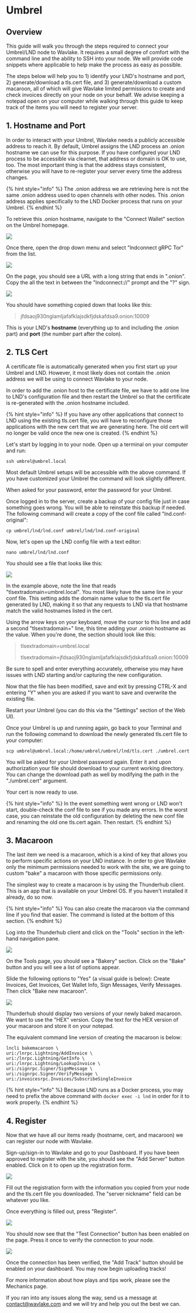 # Umbrel

## Overview

This guide will walk you through the steps required to connect your Umbrel/LND node to Wavlake. It requires a small degree of comfort with the command line and the ability to SSH into your node. We will provide code snippets where applicable to help make the process as easy as possible.

The steps below will help you to 1) identify your LND's hostname and port, 2) generate/download a tls.cert file, and 3) generate/download a custom macaroon, all of which will give Wavlake limited permissions to create and check invoices directly on your node on your behalf. We advise keeping a notepad open on your computer while walking through this guide to keep track of the items you will need to register your server.

## 1. Hostname and Port

In order to interact with your Umbrel, Wavlake needs a publicly accessible address to reach it. By default, Umbrel assigns the LND process an .onion hostname we can use for this purpose. If you have configured your LND process to be accessible via clearnet, that address or domain is OK to use, too. The most important thing is that the address stays consistent, otherwise you will have to re-register your server every time the address changes.

{% hint style="info" %}
The .onion address we are retrieving here is not the same .onion address used to open channels with other nodes. This .onion address applies specifically to the LND Docker process that runs on your Umbrel.
{% endhint %}

To retrieve this .onion hostname, navigate to the "Connect Wallet" section on the Umbrel homepage.

![](../.gitbook/assets/umbrel-connect.png)

Once there, open the drop down menu and select "lndconnect gRPC Tor" from the list.

![](../.gitbook/assets/umbrel-connect2.png)

On the page, you should see a URL with a long string that ends in ".onion". Copy the all the text in between the "lndconnect://" prompt and the "?" sign.

![](<../.gitbook/assets/umbrel-connect3 (1).png>)

&#x20;You should have something copied down that looks like this:

> jfdsaoj930nglamljafafklajsdkfjdskafdsa9.onion:10009

This is your LND's **hostname** (everything up to and including the .onion part) and **port** (the number part after the colon).

## 2. TLS Cert

A certificate file is automatically generated when you first start up your Umbrel and LND. However, it most likely does not contain the .onion address we will be using to connect Wavlake to your node.

In order to add the .onion host to the certificate file, we have to add one line to LND's configuration file and then restart the Umbrel so that the certificate is re-generated with the .onion hostname included.

{% hint style="info" %}
If you have any other applications that connect to LND using the existing tls.cert file, you will have to reconfigure those applications with the new cert that we are generating here. The old cert will no longer be valid once the new one is created.
{% endhint %}

Let's start by logging in to your node. Open up a terminal on your computer and run:

```
ssh umbrel@umbrel.local
```

Most default Umbrel setups will be accessible with the above command. If you have customized your Umbrel the command will look slightly different.

When asked for your password, enter the password for your Umbrel.

Once logged in to the server, create a backup of your config file just in case something goes wrong. You will be able to reinstate this backup if needed. The following command will create a copy of the conf file called "lnd.conf-original":

```
cp umbrel/lnd/lnd.conf umbrel/lnd/lnd.conf-original
```

Now, let's open up the LND config file with a text editor:

```
nano umbrel/lnd/lnd.conf
```

You should see a file that looks like this:

![](../.gitbook/assets/umbrel-tls.png)

In the example above, note the line that reads "tlsextradomain=umbrel.local". You most likely have the same line in your conf file. This setting adds the domain name value to the tls.cert file generated by LND, making it so that any requests to LND via that hostname match the valid hostnames listed in the cert.

Using the arrow keys on your keyboard, move the cursor to this line and add a second "tlsextradomain=" line, this time adding your .onion hostname as the value. When you're done, the section should look like this:

> tlsextradomain=umbrel.local
>
> tlsextradomain=jfdsaoj930nglamljafafklajsdkfjdskafdsa9.onion:10009

Be sure to spell and enter everything accurately, otherwise you may have issues with LND starting and/or capturing the new configuration.

Now that the file has been modified, save and exit by pressing CTRL-X and entering "Y" when you are asked if you want to save and overwrite the existing file.



Restart your Umbrel (you can do this via the "Settings" section of the Web UI).



Once your Umbrel is up and running again, go back to your Terminal and run the following command to download the newly generated tls.cert file to your computer:

```
scp umbrel@umbrel.local:/home/umbrel/umbrel/lnd/tls.cert ./umbrel.cert
```

You will be asked for your Umbrel password again. Enter it and upon authorization your file should download to your current working directory. You can change the download path as well by modifying the path in the "./umbrel.cert" argument.

Your cert is now ready to use.

{% hint style="info" %}
In the event something went wrong or LND won't start, double-check the conf file to see if you made any errors. In the worst case, you can reinstate the old configuration by deleting the new conf file and renaming the old one tls.cert again. Then restart.
{% endhint %}

## 3. Macaroon

The last item we need is a macaroon, which is a kind of key that allows you to perform specific actions on your LND instance. In order to give Wavlake only the minimum permissions needed to work with the site, we are going to custom "bake" a macaroon with those specific permissions only.

The simplest way to create a macaroon is by using the Thunderhub client. This is an app that is available on your Umbrel OS. If you haven't installed it already, do so now.

{% hint style="info" %}
You can also create the macaroon via the command line if you find that easier. The command is listed at the bottom of this section.
{% endhint %}

Log into the Thunderhub client and click on the "Tools" section in the left-hand navigation pane.

![](../.gitbook/assets/thub.png)

On the Tools page, you should see a "Bakery" section. Click on the "Bake" button and you will see a list of options appear.

Slide the following options to "Yes" (a visual guide is below): Create Invoices, Get Invoices, Get Wallet Info, Sign Messages, Verify Messages. Then click "Bake new macaroon".

![  ](../.gitbook/assets/thub2.png)

Thunderhub should display two versions of your newly baked macaroon. We want to use the "HEX" version. Copy the text for the HEX version of your macaroon and store it on your notepad.

The equivalent command line version of creating the macaroon is below:

```
lncli bakemacaroon \
uri:/lnrpc.Lightning/AddInvoice \
uri:/lnrpc.Lightning/GetInfo \
uri:/lnrpc.Lightning/LookupInvoice \
uri:/signrpc.Signer/SignMessage \
uri:/signrpc.Signer/VerifyMessage \
uri:/invoicesrpc.Invoices/SubscribeSingleInvoice
```

{% hint style="info" %}
Because LND runs as a Docker process, you may need to prefix the above command with `docker exec -i lnd` in order for it to work properly.
{% endhint %}

## 4. Register

Now that we have all our items ready (hostname, cert, and macaroon) we can register our node with Wavlake.

Sign-up/sign-in to Wavlake and go to your Dashboard. If you have been approved to register with the site, you should see the "Add Server" button enabled. Click on it to open up the registration form.

![](../.gitbook/assets/dashboard01.png)

Fill out the registration form with the information you copied from your node and the tls.cert file you downloaded. The "server nickname" field can be whatever you like.

Once everything is filled out, press "Register".

![](../.gitbook/assets/dashboard02.png)

You should now see that the "Test Connection" button has been enabled on the page. Press it once to verify the connection to your node.

![](../.gitbook/assets/dashboard03.png)

Once the connection has been verified, the "Add Track" button should be enabled on your dashboard. You may now begin uploading tracks!

For more information about how plays and tips work, please see the Mechanics page.

If you ran into any issues along the way, send us a message at contact@wavlake.com and we will try and help you out the best we can.
